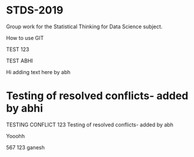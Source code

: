# STDS-2019
Group work for the Statistical Thinking for Data Science subject.

How to use GIT

TEST 123

TEST ABHI

Hi adding text here by abh

Testing of resolved conflicts- added by abhi
=======
TESTING CONFLICT 123
Testing of resolved conflicts- added by abh

Yooohh

567
123
ganesh

